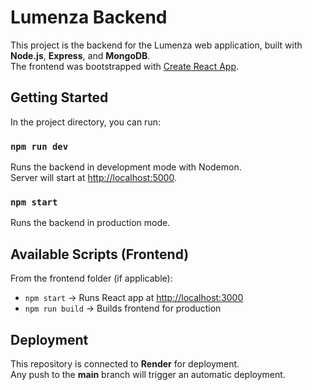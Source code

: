 # Lumenza Backend

This project is the backend for the Lumenza web application, built with **Node.js**, **Express**, and **MongoDB**.  
The frontend was bootstrapped with [Create React App](https://github.com/facebook/create-react-app).

## Getting Started

In the project directory, you can run:

### `npm run dev`

Runs the backend in development mode with Nodemon.  
Server will start at [http://localhost:5000](http://localhost:5000).

### `npm start`

Runs the backend in production mode.

## Available Scripts (Frontend)

From the frontend folder (if applicable):

- `npm start` → Runs React app at [http://localhost:3000](http://localhost:3000)  
- `npm run build` → Builds frontend for production  

## Deployment

This repository is connected to **Render** for deployment.  
Any push to the **main** branch will trigger an automatic deployment.
